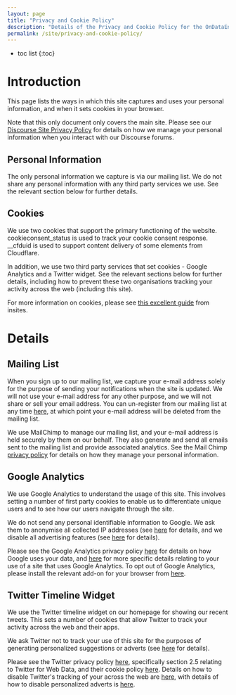 ```yaml
---
layout: page
title: "Privacy and Cookie Policy"
description: "Details of the Privacy and Cookie Policy for the OnDataEngineering site"
permalink: /site/privacy-and-cookie-policy/
---
```

* toc list
{:toc}

# Introduction

This page lists the ways in which this site captures and uses your personal information, and when it sets cookies in your browser.

Note that this only document only covers the main site.  Please see our [Discourse Site Privacy Policy](http://discourse.ondataengineering.net/privacy) for details on how we manage your personal information when you interact with our Discourse forums.

## Personal Information

The only personal information we capture is via our mailing list.  We do not share any personal information with any third party services we use.  See the relevant section below for further details.

## Cookies

We use two cookies that support the primary functioning of the website.  cookieconsent_status is used to track your cookie consent response.  __cfduid is used to support content delivery of some elements from Cloudflare.

In addition, we use two third party services that set cookies - Google Analytics and a Twitter widget.  See the relevant sections below for further details, including how to prevent these two organisations tracking your activity across the web (including this site).

For more information on cookies, please see [this excellent guide](https://cookiesandyou.com/) from insites.

# Details

## Mailing List

When you sign up to our mailing list, we capture your e-mail address solely for the purpose of sending your notifications when the site is updated.  We will not use your e-mail address for any other purpose, and we will not share or sell your email address. You can un-register from our mailing list at any time [here](http://ondataengineering.us15.list-manage1.com/unsubscribe?u=2641f8b7b450d6b8685c38076&id=29bd4f4db6), at which point your e-mail address will be deleted from the mailing list.

We use MailChimp to manage our mailing list, and your e-mail address is held securely by them on our behalf.  They also generate and send all emails sent to the mailing list and provide associated analytics. See the Mail Chimp [privacy policy](https://mailchimp.com/legal/privacy/#3._Privacy_for_Contacts) for details on how they manage your personal information.

## Google Analytics

We use Google Analytics to understand the usage of this site.  This involves setting a number of first party cookies to enable us to differentiate unique users and to see how our users navigate through the site.

We do not send any personal identifiable information to Google. We ask them to anonymise all collected IP addresses (see [here](https://support.google.com/analytics/answer/2763052?hl=en&ref_topic=2919631) for details, and we disable all advertising features (see [here](https://support.google.com/analytics/answer/2700409?hl=en&ref_topic=2919631) for details).

Please see the Google Analytics privacy policy [here](https://policies.google.com/privacy) for details on how Google uses your data, and [here](https://support.google.com/analytics/answer/6004245) for more specific details relating to your use of a site that uses Google Analytics.    To opt out of Google Analytics, please install the relevant add-on for your browser from [here](https://tools.google.com/dlpage/gaoptout/).

## Twitter Timeline Widget

We use the Twitter timeline widget on our homepage for showing our recent tweets.  This sets a number of cookies that allow Twitter to track your activity across the web and their apps.

We ask Twitter not to track your use of this site for the purposes of generating personalized suggestions or adverts (see [here](https://developer.twitter.com/en/docs/twitter-for-websites/privacy.html) for details).

Please see the Twitter privacy policy [here](https://twitter.com/en/privacy), specifically section 2.5 relating to Twitter for Web Data, and their cookie policy [here](https://help.twitter.com/en/rules-and-policies/twitter-cookies).   Details on how to disable Twitter's tracking of your across the web are [here](https://help.twitter.com/en/using-twitter/tailored-suggestions), with details of how to disable personalized adverts is [here](https://help.twitter.com/en/safety-and-security/privacy-controls-for-tailored-ads).
